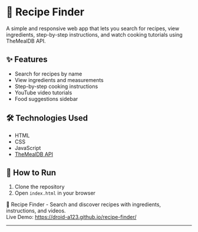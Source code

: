 # 🍲 Recipe Finder  

A simple and responsive web app that lets you search for recipes, view ingredients, step-by-step instructions, and watch cooking tutorials using TheMealDB API.  

## ✨ Features
- Search for recipes by name  
- View ingredients and measurements  
- Step-by-step cooking instructions  
- YouTube video tutorials  
- Food suggestions sidebar  

## 🛠️ Technologies Used
- HTML  
- CSS  
- JavaScript  
- [TheMealDB API](https://www.themealdb.com/)  

## 🚀 How to Run
1. Clone the repository  
2. Open `index.html` in your browser  


🍲 Recipe Finder - Search and discover recipes with ingredients, instructions, and videos.  
Live Demo: https://droid-a123.github.io/recipe-finder/


---

